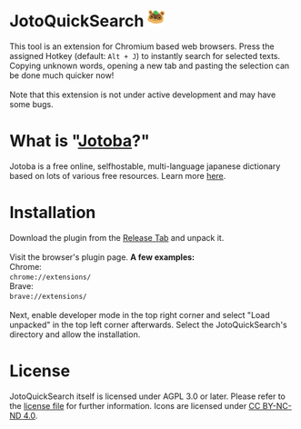 # JotoQuickSearch <img class="titleImg" width="30" src="/icon/128px.png">
This tool is an extension for Chromium based web browsers. Press the assigned Hotkey (default: ```Alt + J```) to instantly search for selected texts.<br>
Copying unknown words, opening a new tab and pasting the selection can be done much quicker now!
<br><br>
Note that this extension is not under active development and may have some bugs.

# What is "[Jotoba](https://jotoba.de)?"
Jotoba is a free online, selfhostable, multi-language japanese dictionary based on lots of various free resources. Learn more [here](https://github.com/WeDontPanic/Jotoba/).

# Installation 
Download the plugin from the [Release Tab](https://github.com/WeDontPanic/JotoQuickSearch/releases/) and unpack it.
<br>
<br>
Visit the browser's plugin page. <b>A few examples:</b> <br>
Chrome:<br> ```chrome://extensions/``` <br>
Brave: <br> ```brave://extensions/``` <br>
<br>
Next, enable developer mode in the top right corner and select "Load unpacked" in the top left corner afterwards. Select the JotoQuickSearch's directory and allow the installation.

# License
JotoQuickSearch itself is licensed under AGPL 3.0 or later. 
Please refer to the [license file](https://github.com/WeDontPanic/JotoQuickSearch/blob/master/LICENSE) for further information.
Icons are licensed under [CC BY-NC-ND 4.0](https://creativecommons.org/licenses/by-nc-nd/4.0/).

